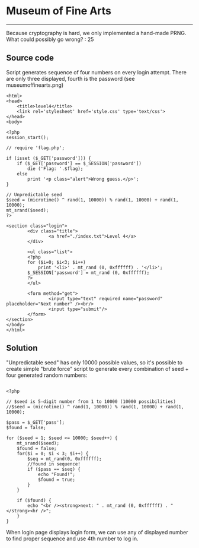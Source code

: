 # Museum of Fine Arts
---
Because cryptography is hard, we only implemented a hand-made PRNG. What could possibly go wrong? : 25

## Source code

Script generates sequence of four numbers on every login attempt. There are only three displayed, fourth is the password (see museumoffinearts.png)

```
<html>
<head>
	<title>level4</title>
    <link rel='stylesheet' href='style.css' type='text/css'>
</head>
<body>

<?php
session_start(); 

// require 'flag.php';

if (isset ($_GET['password'])) {
    if ($_GET['password'] == $_SESSION['password'])
        die ('Flag: '.$flag);
    else
        print '<p class="alert">Wrong guess.</p>';
}

// Unpredictable seed
$seed = (microtime() ^ rand(1, 10000)) % rand(1, 10000) + rand(1, 10000);
mt_srand($seed);
?>

<section class="login">
        <div class="title">
                <a href="./index.txt">Level 4</a>
        </div>

		<ul class="list">
		<?php
		for ($i=0; $i<3; $i++)
			print '<li>' . mt_rand (0, 0xffffff) . '</li>';
		$_SESSION['password'] = mt_rand (0, 0xffffff);
		?>
		</ul>

        <form method="get">
                <input type="text" required name="password" placeholder="Next number" /><br/>
                <input type="submit"/>
        </form>
</section>
</body>
</html>
```

## Solution

"Unpredictable seed" has only 10000 possible values, so it's possible to create simple "brute force" script to generate every combination of seed + four generated random numbers:

```

<?php

// $seed is 5-digit number from 1 to 10000 (10000 possibilities)
//$seed = (microtime() ^ rand(1, 10000)) % rand(1, 10000) + rand(1, 10000);

$pass = $_GET['pass'];
$found = false;

for ($seed = 1; $seed <= 10000; $seed++) {
	mt_srand($seed);
	$found = false;
	for($i = 0; $i < 3; $i++) {
		$seq = mt_rand(0, 0xffffff);
		//found in sequence!
		if ($pass == $seq) {
			echo "Found!";
			$found = true;
		}
	}

	if ($found) {
		echo "<br /><strong>next: " . mt_rand (0, 0xffffff) . "</strong><hr />";
	}
}
```

When login page displays login form, we can use any of displayed number to find proper sequence and use 4th number to log in.

